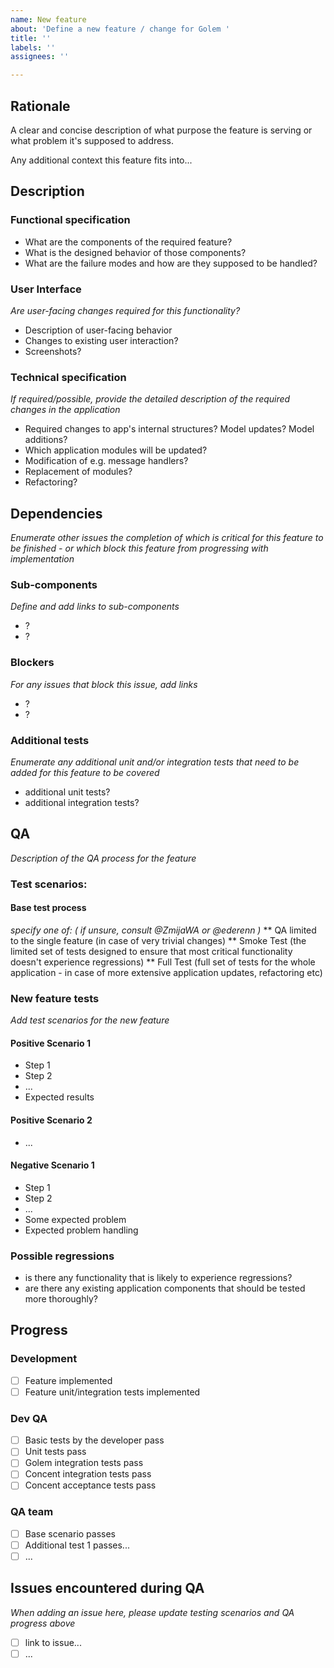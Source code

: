 ```yaml
---
name: New feature
about: 'Define a new feature / change for Golem '
title: ''
labels: ''
assignees: ''

---
```


## Rationale
A clear and concise description of what purpose the feature is serving or what problem it's supposed to address.

Any additional context this feature fits into...

## Description

### Functional specification
* What are the components of the required feature?
* What is the designed behavior of those components?
* What are the failure modes and how are they supposed to be handled?

### User Interface
_Are user-facing changes required for this functionality?_
* Description of user-facing behavior
* Changes to existing user interaction?
* Screenshots?

### Technical specification
_If required/possible, provide the detailed description of the required changes in the application_
* Required changes to app's internal structures? Model updates? Model additions?
* Which application modules will be updated?
* Modification of e.g. message handlers?
* Replacement of modules?
* Refactoring?

## Dependencies
_Enumerate other issues the completion of which is critical for this feature to be finished - or which block this feature from progressing with implementation_

### Sub-components
_Define and add links to sub-components_
* ?
* ?

### Blockers
_For any issues that block this issue, add links_
* ?
* ?

### Additional tests
_Enumerate any additional unit and/or integration tests that need to be added for this feature to be covered_
* additional unit tests?
* additional integration tests?


## QA
_Description of the QA process for the feature_

### Test scenarios:

#### Base test process
_specify one of: ( if unsure, consult @ZmijaWA or @ederenn )_
** QA limited to the single feature (in case of very trivial changes)
** Smoke Test (the limited set of tests designed to ensure that most critical functionality doesn't experience regressions)
** Full Test (full set of tests for the whole application - in case of more extensive application updates, refactoring etc)

### New feature tests
_Add test scenarios for the new feature_

#### Positive Scenario 1
* Step 1
* Step 2
* ...
* Expected results

#### Positive Scenario 2
* ...

#### Negative Scenario 1
* Step 1
* Step 2
* ...
* Some expected problem
* Expected problem handling

### Possible regressions
* is there any functionality that is likely to experience regressions?
* are there any existing application components that should be tested more thoroughly?

## Progress

### Development
* [ ] Feature implemented
* [ ] Feature unit/integration tests implemented

### Dev QA
* [ ] Basic tests by the developer pass
* [ ] Unit tests pass
* [ ] Golem integration tests pass
* [ ] Concent integration tests pass
* [ ] Concent acceptance tests pass

### QA team
* [ ] Base scenario passes
* [ ] Additional test 1 passes... 
* [ ] ... 

## Issues encountered during QA
_When adding an issue here, please update testing scenarios and QA progress above_
* [ ] link to issue... 
* [ ] ...
